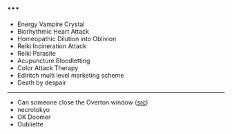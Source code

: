 ...
===

* Energy Vampire Crystal
* Biorhythmic Heart Attack
* Homeopathic Dilution into Oblivion
* Reiki Incineration Attack
* Reiki Parasite
* Acupuncture Bloodletting
* Color Attack Therapy
* Edlritch multi level marketing scheme
* Death by despair

---

* Can someone close the Overton window ([src](https://twitter.com/inconvergent/status/1316768298797858816))
* necrotokyo
* OK Doomer
* Oubliette
